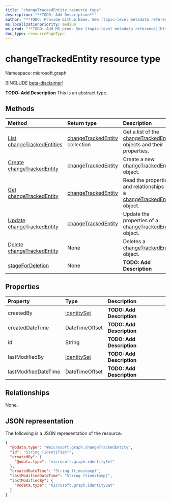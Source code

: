 ```yaml
---
title: "changeTrackedEntity resource type"
description: "**TODO: Add Description**"
author: "**TODO: Provide Github Name. See [topic-level metadata reference](https://msgo.azurewebsites.net/add/document/guidelines/metadata.html#topic-level-metadata)**"
ms.localizationpriority: medium
ms.prod: "**TODO: Add MS prod. See [topic-level metadata reference](https://msgo.azurewebsites.net/add/document/guidelines/metadata.html#topic-level-metadata)**"
doc_type: resourcePageType
---
```


# changeTrackedEntity resource type

Namespace: microsoft.graph

[!INCLUDE [beta-disclaimer](../../includes/beta-disclaimer.md)]

**TODO: Add Description**
This is an abstract type.

## Methods
|Method|Return type|Description|
|:---|:---|:---|
|[List changeTrackedEntities](../api/changetrackedentity-list.md)|[changeTrackedEntity](../resources/changetrackedentity.md) collection|Get a list of the [changeTrackedEntity](../resources/changetrackedentity.md) objects and their properties.|
|[Create changeTrackedEntity](../api/changetrackedentity-create.md)|[changeTrackedEntity](../resources/changetrackedentity.md)|Create a new [changeTrackedEntity](../resources/changetrackedentity.md) object.|
|[Get changeTrackedEntity](../api/changetrackedentity-get.md)|[changeTrackedEntity](../resources/changetrackedentity.md)|Read the properties and relationships of a [changeTrackedEntity](../resources/changetrackedentity.md) object.|
|[Update changeTrackedEntity](../api/changetrackedentity-update.md)|[changeTrackedEntity](../resources/changetrackedentity.md)|Update the properties of a [changeTrackedEntity](../resources/changetrackedentity.md) object.|
|[Delete changeTrackedEntity](../api/changetrackedentity-delete.md)|None|Deletes a [changeTrackedEntity](../resources/changetrackedentity.md) object.|
|[stageForDeletion](../api/changetrackedentity-stagefordeletion.md)|None|**TODO: Add Description**|

## Properties
|Property|Type|Description|
|:---|:---|:---|
|createdBy|[identitySet](../resources/identityset.md)|**TODO: Add Description**|
|createdDateTime|DateTimeOffset|**TODO: Add Description**|
|id|String|**TODO: Add Description**|
|lastModifiedBy|[identitySet](../resources/identityset.md)|**TODO: Add Description**|
|lastModifiedDateTime|DateTimeOffset|**TODO: Add Description**|

## Relationships
None.

## JSON representation
The following is a JSON representation of the resource.
<!-- {
  "blockType": "resource",
  "keyProperty": "id",
  "@odata.type": "microsoft.graph.changeTrackedEntity",
  "openType": false
}
-->
``` json
{
  "@odata.type": "#microsoft.graph.changeTrackedEntity",
  "id": "String (identifier)",
  "createdBy": {
    "@odata.type": "microsoft.graph.identitySet"
  },
  "createdDateTime": "String (timestamp)",
  "lastModifiedDateTime": "String (timestamp)",
  "lastModifiedBy": {
    "@odata.type": "microsoft.graph.identitySet"
  }
}
```

